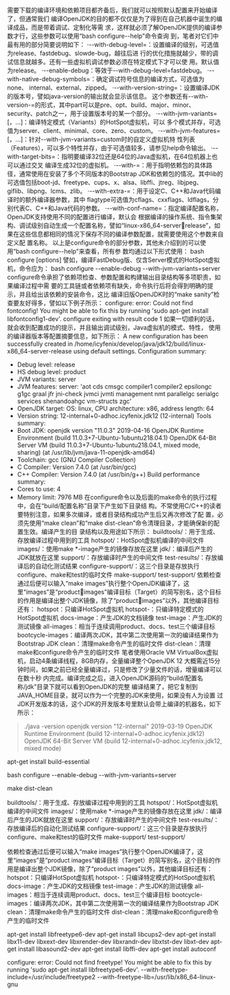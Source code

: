需要下载的编译环境和依赖项目都齐备后，我们就可以按照默认配置来开始编译了，但通常我们
编译OpenJDK的目的都不仅仅是为了得到在自己机器中诞生的编译成品，而是带着调试、定制化等需
求，这样就必须了解OpenJDK提供的编译参数才行，这些参数可以使用“bash configure--help”命令查询
到，笔者对它们中最有用的部分简要说明如下：
·--with-debug-level=<level>：设置编译的级别，可选值为release、fastdebug、slowde-bug，越往后进
行的优化措施就越少，带的调试信息就越多。还有一些虚拟机调试参数必须在特定模式下才可以使
用。默认值为release。
·--enable-debug：等效于--with-debug-level=fastdebug。
·--with-native-debug-symbols=<method>：确定调试符号信息的编译方式，可选值为none、
internal、external、zipped。
·--with-version-string=<string>：设置编译JDK的版本号，譬如java-version的输出就会显示该信息。
这个参数还有--with-version-<part>=<value>的形式，其中part可以是pre、opt、build、major、minor、
security、patch之一，用于设置版本号的某一个部分。
·--with-jvm-variants=<variant>[，<variant>...]：编译特定模式（Variants）的HotSpot虚拟机，可以
多个模式并存，可选值为server、client、minimal、core、zero、custom。
·--with-jvm-features=<feature>[，<feature>...]：针对--with-jvm-variants=custom时的自定义虚拟机特
性列表（Features），可以多个特性并存，由于可选值较多，请参见help命令输出。
·--with-target-bits=<bits>：指明要编译32位还是64位的Java虚拟机，在64位机器上也可以通过交叉
编译生成32位的虚拟机。
·--with-<lib>=<path>：用于指明依赖包的具体路径，通常使用在安装了多个不同版本的Bootstrap
JDK和依赖包的情况。其中lib的可选值包括boot-jd、freetype、cups、x、alsa、libffi、jtreg、libjpeg、
giflib、libpng、lcms、zlib。
·--with-extra-<flagtype>=<flags>：用于设定C、C++和Java代码编译时的额外编译器参数，其中
flagtype可选值为cflags、cxxflags、ldflags，分别代表C、C++和Java代码的参数。
·--with-conf-name=<name>：指定编译配置名称，OpenJDK支持使用不同的配置进行编译，默认会
根据编译的操作系统、指令集架构、调试级别自动生成一个配置名称，譬如“linux-x86_64-server￾release”，如果在这些信息都相同的情况下保存不同的编译参数配置，就需要使用这个参数来自定义配
置名称。
以上是configure命令的部分参数，其他未介绍到的可以使用“bash configure--help”来查看，所有参
数均通过以下形式使用：
bash configure [options]
譬如，编译FastDebug版、仅含Server模式的HotSpot虚拟机，命令应为：
bash configure --enable-debug --with-jvm-variants=server
configure命令承担了依赖项检查、参数配置和构建输出目录结构等多项职责，如果编译过程中需
要的工具链或者依赖项有缺失，命令执行后将会得到明确的提示，并且给出该依赖的安装命令，这比
编译旧版OpenJDK时的“make sanity”检查要友好得多，譬如以下例子所示：
configure: error: Could not find fontconfig! You might be able to fix this by running 'sudo apt-get install libfontconfig1-dev'.
configure exiting with result code 1
如果一切顺利的话，就会收到配置成功的提示，并且输出调试级别，Java虚拟机的模式、特性，
使用的编译器版本等配置摘要信息，如下所示：
A new configuration has been successfully created in
/home/icyfenix/develop/java/jdk12/build/linux-x86_64-server-release
using default settings.
Configuration summary:
* Debug level: release
* HS debug level: product
* JVM variants: server
* JVM features: server: 'aot cds cmsgc compiler1 compiler2 epsilongc g1gc graal jfr jni-check jvmci jvmti management nmt parallelgc serialgc services shenandoahgc vm-structs zgc'
* OpenJDK target: OS: linux, CPU architecture: x86, address length: 64
* Version string: 12-internal+0-adhoc.icyfenix.jdk12 (12-internal)
Tools summary:
* Boot JDK: openjdk version "11.0.3" 2019-04-16 OpenJDK Runtime Environment (build 11.0.3+7-Ubuntu-1ubuntu218.04.1) OpenJDK 64-Bit Server VM (build 11.0.3+7-Ubuntu-1ubuntu218.04.1, mixed mode, sharing) (at /usr/lib/jvm/java-11-openjdk-amd64)
* Toolchain: gcc (GNU Compiler Collection)
* C Compiler: Version 7.4.0 (at /usr/bin/gcc)
* C++ Compiler: Version 7.4.0 (at /usr/bin/g++)
Build performance summary:
* Cores to use: 4
* Memory limit: 7976 MB
在configure命令以及后面的make命令的执行过程中，会在“build/配置名称”目录下产生如下目录结
构。不常使用C/C++的读者要特别注意，如果多次编译，或者目录结构成功产生后又再次修改了配
置，必须先使用“make clean”和“make dist-clean”命令清理目录，才能确保新的配置生效。编译产生的目
录结构以及用途如下所示：
buildtools/：用于生成、存放编译过程中用到的工具
hotspot/：HotSpot虚拟机编译的中间文件
images/：使用make *-image产生的镜像存放在这里
jdk/：编译后产生的JDK就放在这里
support/：存放编译时产生的中间文件
test-results/：存放编译后的自动化测试结果
configure-support/：这三个目录是存放执行configure、make和test的临时文件
make-support/
test-support/
依赖检查通过后便可以输入“make images”执行整个OpenJDK编译了，这里“images”是“productimages”编译目标（Target）的简写别名，这个目标的作用是编译出整个JDK镜像，除了“productimages”以外，其他编译目标还有：
hotspot：只编译HotSpot虚拟机
hotspot-<variant>：只编译特定模式的HotSpot虚拟机
docs-image：产生JDK的文档镜像
test-image：产生JDK的测试镜像
all-images：相当于连续调用product、docs、test三个编译目标
bootcycle-images：编译两次JDK，其中第二次使用第一次的编译结果作为Bootstrap JDK
clean：清理make命令产生的临时文件
dist-clean：清理make和configure命令产生的临时文件
笔者使用Oracle VM VirtualBox虚拟机，启动4条编译线程，8GB内存，全量编译整个OpenJDK 12
大概需近15分钟时间，如果之前已经全量编译过，只是修改了少量文件的话，增量编译可以在数十秒
内完成。编译完成之后，进入OpenJDK源码的“build/配置名称/jdk”目录下就可以看到OpenJDK的完整
编译结果了，把它复制到JAVA_HOME目录，就可以作为一个完整的JDK来使用，如果没有人为设置
过JDK开发版本的话，这个JDK的开发版本号里默认会带上编译的机器名，如下所示：
> ./java -version
openjdk version "12-internal" 2019-03-19
OpenJDK Runtime Environment (build 12-internal+0-adhoc.icyfenix.jdk12)
OpenJDK 64-Bit Server VM (build 12-internal+0-adhoc.icyfenix.jdk12, mixed mode)



apt-get install build-essential

bash configure --enable-debug --with-jvm-variants=server


make dist-clean

buildtools/：用于生成、存放编译过程中用到的工具
hotspot/：HotSpot虚拟机编译的中间文件
images/：使用make *-image产生的镜像存放在这里
jdk/：编译后产生的JDK就放在这里
support/：存放编译时产生的中间文件
test-results/：存放编译后的自动化测试结果
configure-support/：这三个目录是存放执行configure、make和test的临时文件
make-support/
test-support/


依赖检查通过后便可以输入“make images”执行整个OpenJDK编译了，这里“images”是“product images”编译目标（Target）的简写别名，这个目标的作用是编译出整个JDK镜像，除了“product images”以外，其他编译目标还有：
hotspot：只编译HotSpot虚拟机
hotspot-<variant>：只编译特定模式的HotSpot虚拟机
docs-image：产生JDK的文档镜像
test-image：产生JDK的测试镜像
all-images：相当于连续调用product、docs、test三个编译目标
bootcycle-images：编译两次JDK，其中第二次使用第一次的编译结果作为Bootstrap JDK
clean：清理make命令产生的临时文件
dist-clean：清理make和configure命令产生的临时文件



apt-get install libfreetype6-dev
apt-get install libcups2-dev
apt-get install libx11-dev libxext-dev libxrender-dev libxrandr-dev libxtst-dev libxt-dev
apt-get install libasound2-dev
apt-get install libffi-dev
apt-get install autoconf


configure: error: Could not find freetype! You might be able to fix this by running 'sudo apt-get install libfreetype6-dev'.
--with-freetype-include=/usr/include/freetype2 --with-freetype-lib=/usr/lib/x86_64-linux-gnu